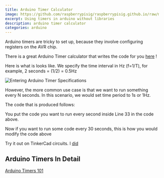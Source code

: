 ```yaml
---
title: Arduino Timer Calculator
image: https://github.com/raspberrypisig/raspberrypisig.github.io/raw/master/assets/images/arduinotimerctc.jpg
excerpt: Using timers in arduino without libraries
description: arduino timer calculator
categories: arduino
---
```


Arduino timers are tricky to set up, because they involve configuring registers on the AVR chip.

There is a great Arduino Timer calculator that writes the code for you [here](http://www.arduinoslovakia.eu/application/timer-calculator) !

Here is what is looks like. We specify the time interval in Hz (f=1/T), for example, 2 seconds = (1/2) = 0.5Hz

![Entering Arduino Timer Specifications](https://github.com/raspberrypisig/raspberrypisig.github.io/raw/master/assets/images/arduinotimercalculator.jpg)

However, the more common use case is that we want to run something every N seconds. In this scenario, we would set time period to 1s or 1Hz.

The code that is produced follows:

<script src="https://gist.github.com/raspberrypisig/8bf856ae9b55bb433d4c11ac9540a881.js"></script>

You put the code you want to run every second inside Line 33 in the code above.

Now if you want to run some code every 30 seconds, this is how you would modify the code above






Try it out on TinkerCad circuits. I [did](https://www.tinkercad.com/things/aRKBY3Jakh2-cool-habbi)

## Arduino Timers In Detail
[Arduino Timers 101](https://www.robotshop.com/community/forum/t/arduino-101-timers-and-interrupts/13072)


